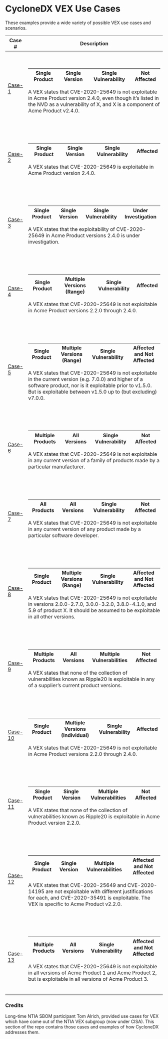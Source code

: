 # CycloneDX VEX Use Cases

These examples provide a wide variety of possible VEX use cases and scenarios.

| Case # | Description |
|------|------|
| [Case-1](Case-1) | <p><br></p><table><thead><tr><th>Single Product</th><th>Single Version</th><th>Single Vulnerability</th><th>Not Affected</th></tr></thead></table><p>A VEX states that CVE-2020-25649 is not exploitable in Acme Product version 2.4.0, even though it’s listed in the NVD as a vulnerability of X, and X is a component of Acme Product v2.4.0.<br><br></p> |
| [Case-2](Case-2) | <p><br></p><table><thead><tr><th>Single Product</th><th>Single Version</th><th>Single Vulnerability</th><th>Affected</th></tr></thead></table><p>A VEX states that CVE-2020-25649 is exploitable in Acme Product version 2.4.0.<br><br></p> |
| [Case-3](Case-3) | <p><br></p><table><thead><tr><th>Single Product</th><th>Single Version</th><th>Single Vulnerability</th><th>Under Investigation</th></tr></thead></table><p>A VEX states that the exploitability of CVE-2020-25649 in Acme Product versions 2.4.0 is under investigation.<br><br></p> |
| [Case-4](Case-4) | <p><br></p><table><thead><tr><th>Single Product</th><th>Multiple Versions (Range)</th><th>Single Vulnerability</th><th>Affected</th></tr></thead></table><p>A VEX states that CVE-2020-25649 is not exploitable in Acme Product versions 2.2.0 through 2.4.0.<br><br></p> |
| [Case-5](Case-5) | <p><br></p><table><thead><tr><th>Single Product</th><th>Multiple Versions (Range)</th><th>Single Vulnerability</th><th>Affected and Not Affected</th></tr></thead></table><p>A VEX states that CVE-2020-25649 is not exploitable in the current version (e.g. 7.0.0) and higher of a software product, nor is it exploitable prior to v1.5.0. But is exploitable between v1.5.0 up to (but excluding) v7.0.0.<br><br></p> |
| [Case-6](Case-6) | <p><br></p><table><thead><tr><th>Multiple Products</th><th>All Versions</th><th>Single Vulnerability</th><th>Not Affected</th></tr></thead></table><p>A VEX states that CVE-2020-25649 is not exploitable in any current version of a family of products made by a particular manufacturer.<br><br></p> |
| [Case-7](Case-7) | <p><br></p><table><thead><tr><th>All Products</th><th>All Versions</th><th>Single Vulnerability</th><th>Not Affected</th></tr></thead></table><p>A VEX states that CVE-2020-25649 is not exploitable in any current version of any product made by a particular software developer.<br><br></p> |
| [Case-8](Case-8) | <p><br></p><table><thead><tr><th>Single Product</th><th>Multiple Versions (Range)</th><th>Single Vulnerability</th><th>Affected and Not Affected</th></tr></thead></table><p>A VEX states that CVE-2020-25649 is not exploitable in versions 2.0.0-2.7.0, 3.0.0-3.2.0, 3.8.0-4.1.0, and 5.9 of product X. It should be assumed to be exploitable in all other versions.<br><br></p> |
| [Case-9](Case-9) | <p><br></p><table><thead><tr><th>Multiple Products</th><th>All Versions</th><th>Multiple Vulnerabilities</th><th>Not Affected</th></tr></thead></table><p>A VEX states that none of the collection of vulnerabilities known as Ripple20 is exploitable in any of a supplier’s current product versions.<br><br></p> |
| [Case-10](Case-10) | <p><br></p><table><thead><tr><th>Single Product</th><th>Multiple Versions (Individual)</th><th>Single Vulnerability</th><th>Affected</th></tr></thead></table><p>A VEX states that CVE-2020-25649 is not exploitable in Acme Product versions 2.2.0 through 2.4.0.<br><br></p> |
| [Case-11](Case-11) | <p><br></p><table><thead><tr><th>Single Product</th><th>Single Version</th><th>Multiple Vulnerabilities</th><th>Not Affected</th></tr></thead></table><p>A VEX states that none of the collection of vulnerabilities known as Ripple20 is exploitable in Acme Product version 2.2.0.<br><br></p> |
| [Case-12](Case-12) | <p><br></p><table><thead><tr><th>Single Product</th><th>Single Version</th><th>Multiple Vulnerabilities</th><th>Affected and Not Affected</th></tr></thead></table><p>A VEX states that CVE-2020-25649 and CVE-2020-14195 are not exploitable with different justifications for each, and CVE-2020-35491 is exploitable. The VEX is specific to Acme Product v2.2.0.<br><br></p> |
| [Case-13](Case-13) | <p><br></p><table><thead><tr><th>Multiple Products</th><th>All Versions</th><th>Single Vulnerability</th><th>Affected and Not Affected</th></tr></thead></table><p>A VEX states that CVE-2020-25649 is not exploitable in all versions of Acme Product 1 and Acme Product 2, but is exploitable in all versions of Acme Product 3.<br><br></p> |

### Credits

Long-time NTIA SBOM participant Tom Alrich, provided use cases for VEX which have come out of the
NTIA VEX subgroup (now under CISA). This section of the repo contains those cases and examples of how CycloneDX addresses them.
